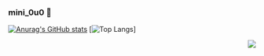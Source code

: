 ### mini_0u0 👋

<!--
**pthdud1123/pthdud1123** is a ✨ _special_ ✨ repository because its `README.md` (this file) appears on your GitHub profile.

Here are some ideas to get you started:

- 🔭 I’m currently working on ...
- 🌱 I’m currently learning ...
- 👯 I’m looking to collaborate on ...
- 🤔 I’m looking for help with ...
- 💬 Ask me about ...
- 📫 How to reach me: ...
- 😄 Pronouns: ...
- ⚡ Fun fact: ...
-->


<!-- [![Solved.ac
Profile](http://mazassumnida.wtf/api/generate_badge?boj={pthdud1123})](https://solved.ac/{pthdud1123}) -->

[![Anurag's GitHub stats](https://github-readme-stats.vercel.app/api?username=pthdud1123)](https://github.com/pthdud1123/github-readme-stats)
[![Top Langs](https://github-readme-stats.vercel.app/api/top-langs/?username=pthdud1123&layout=compact)]
<!--(https://github.com/pthdud1123/github-readme-stats)-->

<img align='right' src="http://mazassumnida.wtf/api/v2/generate_badge?boj=pthdud1123">

